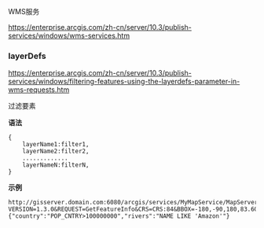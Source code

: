 WMS服务

https://enterprise.arcgis.com/zh-cn/server/10.3/publish-services/windows/wms-services.htm







### layerDefs

https://enterprise.arcgis.com/zh-cn/server/10.3/publish-services/windows/filtering-features-using-the-layerdefs-parameter-in-wms-requests.htm

过滤要素

**语法**

```
{
	layerName1:filter1,
	layerName2:filter2,
	.............
	layerNameN:filterN,
}
```

**示例**

```
http://gisserver.domain.com:6080/arcgis/services/MyMapService/MapServer/WmsServer?VERSION=1.3.0&REQUEST=GetFeatureInfo&CRS=CRS:84&BBOX=-180,-90,180,83.604158999999996&WIDTH=660&HEIGHT=318&LAYERS=country,rivers&STYLES=default,default&EXCEPTIONS=xml&FORMAT=image/png&BGCOLOR=0xFEFFFF&TRANSPARENT=TRUE&QUERY_LAYERS=country,rivers&INFO_FORMAT=text/html&I=50&J=50&layerDefs={"country":"POP_CNTRY>100000000","rivers":"NAME LIKE 'Amazon'"}
```